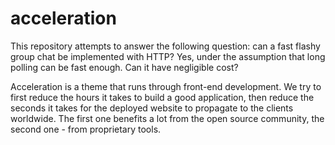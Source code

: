 # acceleration
This repository attempts to answer the following question: can a fast flashy group chat be implemented with HTTP? Yes, under the assumption that long polling can be fast enough. Can it have negligible cost?

Acceleration is a theme that runs through front-end development. We try to first reduce the hours it takes to build a good application, then reduce the seconds it takes for the deployed website to propagate to the clients worldwide. The first one benefits a lot from the open source community, the second one - from proprietary tools.
